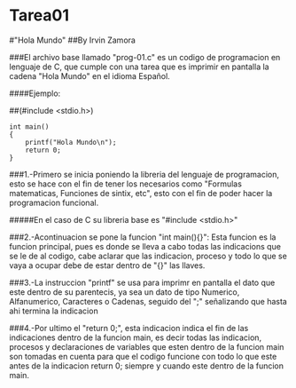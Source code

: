 # Tarea01
#"Hola Mundo"
##By Irvin Zamora

###El archivo base llamado "prog-01.c" es un codigo de programacion en lenguaje de C, que cumple con una tarea que es imprimir en pantalla la cadena "Hola Mundo" en el idioma Español.

####Ejemplo:

##(#include <stdio.h>)

    int main()
    {
        printf("Hola Mundo\n");
        return 0;
    }

###1.-Primero se inicia poniendo la libreria del lenguaje de programacion, esto se hace con el fin de tener los necesarios como "Formulas matematicas, Funciones de sintix, etc", esto con el fin de poder hacer la programacion funcional.

#####En el caso de C su libreria base es "#include <stdio.h>"

###2.-Acontinuacion se pone la funcion "int main(){}": Esta funcion es la funcion principal, pues es donde se lleva a cabo todas las indicacions que se le de al codigo, cabe aclarar que las indicacion, proceso y todo lo que se vaya a ocupar debe de estar dentro de "{}" las llaves.

###3.-La instruccion "printf" se usa para imprimr en pantalla el dato que este dentro de su parentecis, ya sea un dato de tipo Numerico, Alfanumerico, Caracteres o Cadenas, seguido del ";" señalizando que hasta ahi termina la indicacion

###4.-Por ultimo el "return 0;", esta indicacion indica el fin de las indicaciones dentro de la funcion main, es decir todas las indicacion, procesos y declaraciones de variables que esten dentro de la funcion main son tomadas en cuenta para que el codigo funcione con todo lo que este antes de la indicacion return 0; siempre y cuando este dentro de la funcion main.
